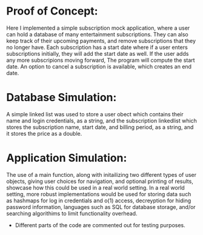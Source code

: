 # Proof of Concept:

Here I implemented a simple subscription mock application, where a user can hold a database of many
entertainment subscriptions. They can also keep track of their upcoming payments, and remove
subscriptions that they no longer have.
Each subscription has a start date where if a user enters subscriptions initially, they will 
add the start date as well. If the user adds any more subscripions moving forward, 
The program will compute the start date. 
An option to cancel a subscription is available, which creates an end date.


# Database Simulation:

A simple linked list was used to store a user obect which contains their name and login credentials,
as a string, and the subscription linkedlist which stores the subscription name, start date, and billing period, as a string, and it stores the price as a double.

# Application Simulation:

The use of a main function, along with initailizing two different types of user objects, giving user choices for navigation, and optional printing of results, showcase how this could be used in a real world setting. In a real world setting, more robust
implementations would be used for storing data such as hashmaps for log in credentials and o(1) access, decreyption for hiding password information, languages such as SQL for database storage, and/or searching algorithims to limit functionality overhead.

- Different parts of the code are commented out for testing purposes.
